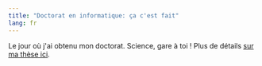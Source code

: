 ```yaml
---
title: "Doctorat en informatique: ça c'est fait"
lang: fr
---
```


Le jour où j'ai obtenu mon doctorat. Science, gare à toi ! Plus de détails [sur ma thèse ici](/fr/these/).
